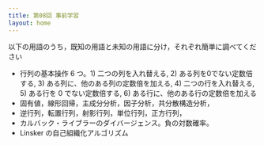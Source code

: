 ```yaml
---
title: 第08回 事前学習
layout: home
---
```


以下の用語のうち，既知の用語と未知の用語に分け，それぞれ簡単に調べてください

* 行列の基本操作 6 つ。1) 二つの列を入れ替える, 2) ある列を0でない定数倍する, 3) ある列に、他のある列の定数倍を加える, 4) 二つの行を入れ替える, 5) ある行を 0 でない定数倍する,  6) ある行に、他のある行の定数倍を加える
* 固有値，線形回帰，主成分分析，因子分析，共分散構造分析，
* 逆行列，転置行列，射影行列，単位行列，正方行列，
* カルバック・ライブラーのダイバージェンス。負の対数確率。
* Linsker の自己組織化アルゴリズム
